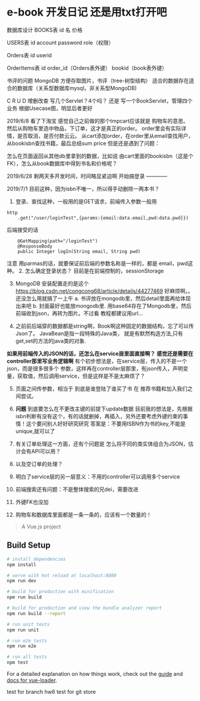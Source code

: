# e-book 开发日记  还是用txt打开吧

数据库设计
BOOKS表
id    名     价格    

USERS表
id   account      password      role（权限）

Orders表
id		userid

OrderItems表
id	order_id（Orders表外键）	bookid（book表外键）

书评的问题
MongoDB 方便存取图片，书评（tree-树型结构）
适合的数据存在适合的数据库（关系型数据库mysql，非关系型MongoDB)

C R U D
增删改查 写几个Servlet？4个吗？
还是 写一个BookServlet，管理四个业务
根据Usecase图，明显后者更好

2019/6/8
看了下淘宝  感觉自己之前做的那个tmpcart应该就是 购物车的意思。
然后从购物车里选中物品，下订单，这才是真正的order。
order里会有实际详情，是否取消，是否付款云云。
从cart添加order，在order里从email查找用户，从bookisbn查找书籍，最后总结sum price
但是还是遇到了问题：

怎么在页面返回从其他db里拿到的数据，比如说 由cart里面的bookisbn（这是个FK），怎么从book数据库中得到书名和价格呢？

2019/6/28
剩两天多开发时间，时间略显紧迫啊
开始搞登录 ———— 

2019/7/1
目前这种，因为isbn不唯一，所以得手动删除一两本书？
1. 登录、查找这种，一般用的是GET请求，前端传入参数一般用
``` 
http
    .get("/user/loginTest",{params:{email:data.email,pwd:data.pwd}})
```
后端接受的话
```
    @GetMapping(path="/loginTest")
    @ResponseBody
    public Integer logIn(String email, String pwd) 
```
注意 用parmas的话，就要保证前后端的参数名称是一样的，都是 email，pwd这种。
2. 怎么确定登录状态？
目前是在前端控制的，sessionStorage

3. MongoDB
安装配置走的是这个 https://blog.csdn.net/congcong68/article/details/44277469
好麻烦啊。。还没怎么用就搞了一上午
a. 书评放在mongodb里，然后detail里面再给体现出来吧
b. 封面最好也能放mongodb里. 用base64存在了Mongodb里，然后前端收到json，再转为图片。不过看
教程都建议用url...


4. 之前前后端穿的数据都是string啊，Book啊这种固定的数据结构，忘了可以传 Json了。 
JavaBean是指一段特殊的Java类，
就是有默然构造方法,只有get,set的方法的java类的对象.

**如果用前端传入的JSON的话，还怎么在service层里面直接啊？**
**感觉还是需要在controller那里写业务逻辑啊**
有个初步想法是，在service层，传入的不是一个json，而是很多很多个
参数，这样再在controller层那里，有json传入，声明变量，获取值，然后调用service，但是这样是不是太麻烦了？

5. 页面之间传参数，相当于 到底是谁登陆了谁买了书
在 推荐书籍和加入我们之间尝试。

6. **问题** 到底要怎么在不更改主键的前提下update数据
   目前我的想法是，先根据isbn判断有没有这个，有的话就删掉，再插入，另外还要考虑外键约束的事情！这个要问别人好好研究研究
   答案是：不要用ISBN作为书的key,不能是unique,就可以了

7. 有关订单处理这一方面，还有个问题是 怎么将不同的类实体组合为JSON，估计会有API可以用？
8. 以及空订单的处理？
9. 明白了service层的另一层意义：不用的controller可以调用多个service
10. 前端搜索还有问题：不是整体搜索的兄dei，需要改进
11. 外键FK也没加
12. 购物车和数据库里面都是一条一条的，应该有一个数量的！
> A Vue.js project

## Build Setup

``` bash
# install dependencies
npm install

# serve with hot reload at localhost:8080
npm run dev

# build for production with minification
npm run build

# build for production and view the bundle analyzer report
npm run build --report

# run unit tests
npm run unit

# run e2e tests
npm run e2e

# run all tests
npm test
```

For a detailed explanation on how things work, check out the [guide](http://vuejs-templates.github.io/webpack/) and [docs for vue-loader](http://vuejs.github.io/vue-loader).

test for branch hw6
test for git store